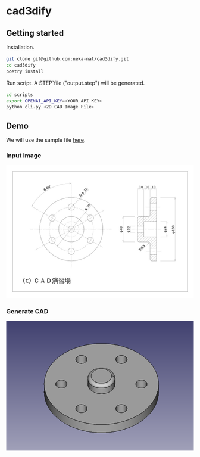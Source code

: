 # cad3dify

## Getting started

Installation.

```bash
git clone git@github.com:neka-nat/cad3dify.git
cd cad3dify
poetry install
```

Run script.
A STEP`file ("output.step") will be generated.

```bash
cd scripts
export OPENAI_API_KEY=<YOUR API KEY>
python cli.py <2D CAD Image File>
```

## Demo

We will use the sample file [here](http://cad.wp.xdomain.jp/).

### Input image

![input](sample_data/g1-3.jpg)

### Generate CAD

![output](sample_data/gen_result1.png)
